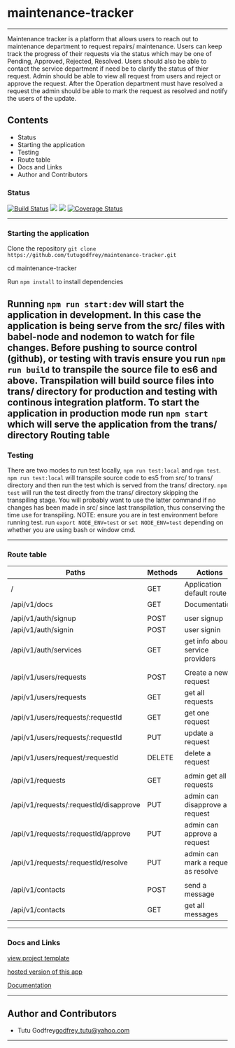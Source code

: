 # maintenance-tracker
---

Maintenance tracker is a platform that allows users to reach out to maintenance department to request repairs/ maintenance. Users can keep track the progress of their requests via the status which may be one of Pending, Approved, Rejected, Resolved. Users should also be able to contact the service department if need be to clarify the status of thier request. Admin should be able to view all request from users and reject or approve the request. After the Operation department must have resolved a request the admin should be able to mark the request as resolved and notify the users of the update.

## Contents

* Status
* Starting the application
* Testing
* Route table
* Docs and Links
* Author and Contributors

### Status

[![Build Status](https://www.travis-ci.org/tutugodfrey/maintenance-tracker.svg?branch=feature%2Fserver)](https://www.travis-ci.org/tutugodfrey/maintenance-tracker)
<a href="https://codeclimate.com/github/tutugodfrey/maintenance-tracker/maintainability"><img src="https://api.codeclimate.com/v1/badges/0f04e7782f92cbed6f5f/maintainability" /></a>
<a href="https://codeclimate.com/github/tutugodfrey/maintenance-tracker/test_coverage"><img src="https://api.codeclimate.com/v1/badges/0f04e7782f92cbed6f5f/test_coverage" /></a>
[![Coverage Status](https://coveralls.io/repos/github/tutugodfrey/maintenance-tracker/badge.svg?branch=develop)](https://coveralls.io/github/tutugodfrey/maintenance-tracker?branch=develop)

---

### Starting the application

Clone the repository `git clone https://github.com/tutugodfrey/maintenance-tracker.git`

cd maintenance-tracker

Run `npm install` to install dependencies

Running `npm run start:dev` will start the application in development. In this case the application is being serve from the src/ files with babel-node and nodemon to watch for file changes. Before pushing to source control (github), or testing with travis ensure you 
run `npm run build` to transpile the source file to es6 and above. Transpilation will build source files into trans/ directory for production and testing with continous integration platform.
To start the application in production mode run `npm start` which will serve the application from the trans/ directory
Routing table
---

### Testing

There are two modes to run test locally, `npm run test:local` and `npm test`. `npm run test:local` will transpile source code to es5 from src/ to trans/ directory and then run the test which is served from the trans/ directory. `npm test` will run the test directly from the trans/ directory skipping the transpiling stage. You will probably want to use the latter command if no changes has been made in src/ since last transpilation, thus conserving the time use for transpiling.
NOTE: ensure you are in test environment before running test. run `export NODE_ENV=test` or `set NODE_ENV=test` depending on whether you are using bash or window cmd.

---

### Route table

|                    Paths                     |          Methods          |                                     Actions                              |
| -------------------------------------------- | ------------------------- | ------------------------------------------------------------------------ |
| /                                            |  GET                      |  Application default route                                               |
| /api/v1/docs                                 |  GET                      |  Documentation                                                           |
|                                              |                           |                                                                          |
| /api/v1/auth/signup                          |  POST                     |  user signup                                                             |
| /api/v1/auth/signin                          |  POST                     |  user signin                                                             |
| /api/v1/auth/services                        |  GET                      |  get info about service providers                                        |
|                                              |                           |                                                                          |
| /api/v1/users/requests                       |  POST                     |  Create a new request                                                    |
| /api/v1/users/requests                       |  GET                      |  get all requests                                                        |
| /api/v1/users/requests/:requestId            |  GET                      |  get one request                                                         |
| /api/v1/users/requests/:requestId            |  PUT                      |  update a request                                                        |
| /api/v1/users/request/:requestId             |  DELETE                   |  delete a request                                                        |
|                                              |                           |                                                                          |
| /api/v1/requests                             |  GET                      |  admin get all requests                                                  |
| /api/v1/requests/:requestId/disapprove       |  PUT                      |  admin can disapprove a request                                          |
| /api/v1/requests/:requestId/approve          |  PUT                      |  admin can approve a request                                             |
| /api/v1/requests/:requestId/resolve          |  PUT                      |  admin can mark a request as resolve                                     |
|                                              |                           |                                                                          |
| /api/v1/contacts                             |  POST                     |  send a message                                                          |
| /api/v1/contacts                             |  GET                      |  get all messages                                                        | 

---

### Docs and Links

[view project template](https://tutugodfrey.github.io/maintenance-tracker/)

[hosted version of this app](https://mtrackers.herokuapp.com/)

[Documentation](https://mtrackers.herokuapp.com/api/v1/docs)

---

## Author and Contributors

- Tutu Godfrey<godfrey_tutu@yahoo.com>

---